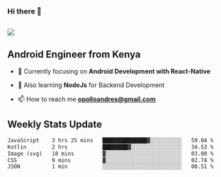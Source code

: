 ### Hi there 👋
<h2 align="left"><img src="https://readme-typing-svg.herokuapp.com?color=000000&lines=I'm+Andrew+Opollo😊;Welcome+to+my+Github😜"> </h2>

## Android Engineer from Kenya


- 🌱 Currently focusing on **Android Development with React-Native**

- 🔭 Also learning **NodeJs** for Backend Development

- 📫 How to reach me **opolloandres@gmail.com**


## Weekly Stats Update
<!--START_SECTION:waka-->

```txt
JavaScript    3 hrs 25 mins   ██████████████▓░░░░░░░░░░   59.04 %
Kotlin        2 hrs           ████████▓░░░░░░░░░░░░░░░░   34.53 %
Image (svg)   10 mins         ▓░░░░░░░░░░░░░░░░░░░░░░░░   03.00 %
CSS           9 mins          ▓░░░░░░░░░░░░░░░░░░░░░░░░   02.74 %
JSON          1 min           ░░░░░░░░░░░░░░░░░░░░░░░░░   00.51 %
```

<!--END_SECTION:waka-->



